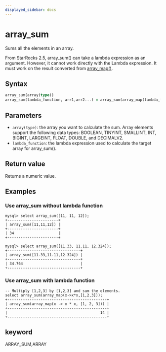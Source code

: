 ```yaml
---
displayed_sidebar: docs
---
```


# array_sum



Sums all the elements in an array.

From StarRocks 2.5, array_sum() can take a lambda expression as an argument. However, it cannot work directly with the Lambda expression. It must work on the result converted from [array_map()](./array_map.md).

## Syntax

```Haskell
array_sum(array(type))
array_sum(lambda_function, arr1,arr2...) = array_sum(array_map(lambda_function, arr1,arr2...))
```

## Parameters

- `array(type)`: the array you want to calculate the sum. Array elements support the following data types: BOOLEAN, TINYINT, SMALLINT, INT, BIGINT, LARGEINT, FLOAT, DOUBLE, and DECIMALV2.
- `lambda_function`: the lambda expression used to calculate the target array for array_sum().

## Return value

Returns a numeric value.

## Examples

### Use array_sum without lambda function

```plain text
mysql> select array_sum([11, 11, 12]);
+-----------------------+
| array_sum([11,11,12]) |
+-----------------------+
| 34                    |
+-----------------------+

mysql> select array_sum([11.33, 11.11, 12.324]);
+---------------------------------+
| array_sum([11.33,11.11,12.324]) |
+---------------------------------+
| 34.764                          |
+---------------------------------+
```

### Use array_sum with lambda function

```plain text
-- Multiply [1,2,3] by [1,2,3] and sum the elements.
select array_sum(array_map(x->x*x,[1,2,3]));
+---------------------------------------------+
| array_sum(array_map(x -> x * x, [1, 2, 3])) |
+---------------------------------------------+
|                                          14 |
+---------------------------------------------+
```

## keyword

ARRAY_SUM,ARRAY